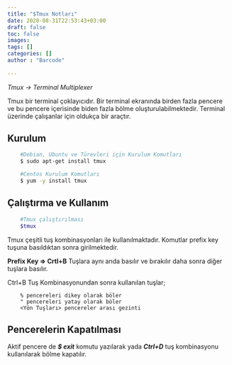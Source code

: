 ```yaml
---
title: "$Tmux Notları"
date: 2020-08-31T22:53:43+03:00
draft: false
toc: false
images:
tags: [] 
categories: []
author : "Barcode"
  
---
```

*Tmux -> Terminal Multiplexer* 

Tmux bir terminal çoklayıcıdır. Bir terminal ekranında birden fazla pencere ve bu pencere içerisinde biden fazla bölme oluşturulabilmektedir. Terminal üzerinde çalışanlar için oldukça bir araçtır.


## Kurulum
```bash
    #Debian, Ubuntu ve Türevleri için Kurulum Komutları
    $ sudo apt-get install tmux

    #Centos Kurulum Komutları
    $ yum -y install tmux
```
## Çalıştırma ve Kullanım
```bash
    #Tmux çalıştırılması
    $tmux
```
Tmux çeşitli tuş kombinasyonları ile kullanılmaktadır. Komutlar prefix key tuşuna basıldıktan sonra girilmektedir.

**Prefix Key => Crtl+B**  Tuşlara aynı anda basılır ve bırakılır daha sonra diğer tuşlara basılır.

Ctrl+B Tuş Kombinasyonundan sonra kullanılan tuşlar;

```tmux
    % pencereleri dikey olarak böler
    " pencereleri yatay olarak böler 
    <Yön Tuşları> pencereler arası gezinti
```

## Pencerelerin Kapatılması

Aktif pencere de __*$ exit*__ komutu yazılarak yada __*Ctrl+D*__ tuş kombinasyonu kullanılarak bölme kapatılır.